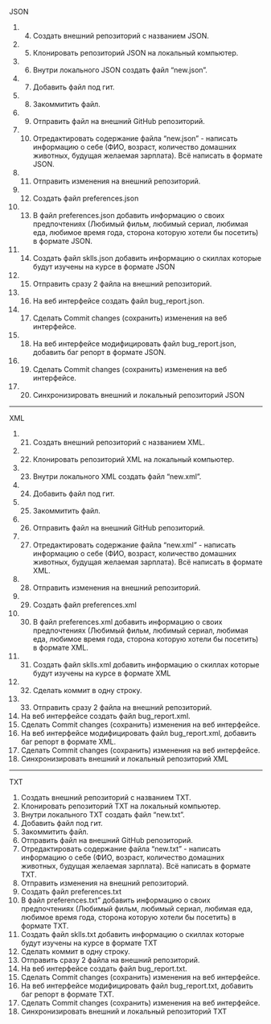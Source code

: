 JSON
 1. 4. Создать внешний репозиторий c названием JSON.
 2. 5. Клонировать репозиторий JSON на локальный компьютер.
 3. 6. Внутри локального JSON создать файл “new.json”.
 4. 7. Добавить файл под гит.
 5. 8. Закоммитить файл.
 6. 9. Отправить файл на внешний GitHub репозиторий.
 7. 10. Отредактировать содержание файла “new.json” - написать информацию о себе (ФИО, возраст, количество домашних животных, будущая желаемая зарплата). Всё написать в формате JSON.
 8. 11. Отправить изменения на внешний репозиторий.
 9. 12. Создать файл preferences.json
 10. 13. В файл preferences.json добавить информацию о своих предпочтениях (Любимый фильм, любимый сериал, любимая еда, любимое время года, сторона которую хотели бы посетить) в формате JSON.
 11. 14. Создать файл sklls.json добавить информацию о скиллах которые будут изучены на курсе в формате JSON
 12. 15. Отправить сразу 2 файла на внешний репозиторий.
 13. 16. На веб интерфейсе создать файл bug_report.json.
 14. 17. Сделать Commit changes (сохранить) изменения на веб интерфейсе.
 15. 18. На веб интерфейсе модифицировать файл bug_report.json, добавить баг репорт в формате JSON.
 16. 19. Сделать Commit changes (сохранить) изменения на веб интерфейсе.
 17. 20. Синхронизировать внешний и локальный репозиторий JSON
 
 ---
 
XML
 1. 21. Создать внешний репозиторий c названием XML.
 2. 22. Клонировать репозиторий XML на локальный компьютер.
 3. 23. Внутри локального XML создать файл “new.xml”.
 4. 24. Добавить файл под гит.
 5. 25. Закоммитить файл.
 6. 26. Отправить файл на внешний GitHub репозиторий.
 7. 27. Отредактировать содержание файла “new.xml” - написать информацию о себе (ФИО, возраст, количество домашних животных, будущая желаемая зарплата). Всё написать в формате XML.
 8. 28. Отправить изменения на внешний репозиторий.
 9. 29. Создать файл preferences.xml
 10. 30. В файл preferences.xml добавить информацию о своих предпочтениях (Любимый фильм, любимый сериал, любимая еда, любимое время года, сторона которую хотели бы посетить) в формате XML.
 11. 31. Создать файл sklls.xml добавить информацию о скиллах которые будут изучены на курсе в формате XML
 12. 32. Сделать коммит в одну строку.
 13. 33. Отправить сразу 2 файла на внешний репозиторий.
 34. На веб интерфейсе создать файл bug_report.xml.
 35. Сделать Commit changes (сохранить) изменения на веб интерфейсе.
 36. На веб интерфейсе модифицировать файл bug_report.xml, добавить баг репорт в формате XML.
 37. Сделать Commit changes (сохранить) изменения на веб интерфейсе.
 38. Синхронизировать внешний и локальный репозиторий XML
 
 ---
 
 TXT
 1. Создать внешний репозиторий c названием TXT.
 2. Клонировать репозиторий TXT на локальный компьютер.
 3. Внутри локального TXT создать файл “new.txt”.
 4. Добавить файл под гит.
 5. Закоммитить файл.
 6. Отправить файл на внешний GitHub репозиторий.
 7. Отредактировать содержание файла “new.txt” - написать информацию о себе (ФИО, возраст, количество домашних животных, будущая желаемая зарплата). Всё написать в формате TXT.
 8. Отправить изменения на внешний репозиторий.
 9. Создать файл preferences.txt
 10. В файл preferences.txt” добавить информацию о своих предпочтениях (Любимый фильм, любимый сериал, любимая еда, любимое время года, сторона которую хотели бы посетить) в формате TXT.
 11. Создать файл sklls.txt добавить информацию о скиллах которые будут изучены на курсе в формате TXT
 12. Сделать коммит в одну строку.
 13. Отправить сразу 2 файла на внешний репозиторий.
 14. На веб интерфейсе создать файл bug_report.txt.
 15. Сделать Commit changes (сохранить) изменения на веб интерфейсе.
 16. На веб интерфейсе модифицировать файл bug_report.txt, добавить баг репорт в формате TXT.
 17. Сделать Commit changes (сохранить) изменения на веб интерфейсе.
 18. Синхронизировать внешний и локальный репозиторий TXT